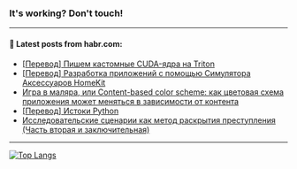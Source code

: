 ### It's working? Don't touch!

---
<!--
#### 🛠️ Technical stack:

![C++](https://img.shields.io/badge/C++-informational?logo=c%2B%2B&style=flat&logoColor=white&color=9C033A)
![Java](https://img.shields.io/badge/Java-informational?logo=java&style=flat&logoColor=white&color=007396)
![Kotlin](https://img.shields.io/badge/Kotlin-informational?logo=Kotlin&style=flat&logoColor=white&color=0095D5)
![JS](https://img.shields.io/badge/JS-informational?logo=javaScript&style=flat&logoColor=black&color=F7Df1E) <br>
![HTML5](https://img.shields.io/badge/HTML5-informational?logo=html5&style=flat&logoColor=white&color=E34F26)
![CSS3](https://img.shields.io/badge/CSS3-informational?logo=css3&style=flat&logoColor=white&color=157286)
![Sass](https://img.shields.io/badge/Saas-informational?logo=sass&style=flat&logoColor=white&color=hotpink)
![PHP](https://img.shields.io/badge/PHP-informational?logo=php&style=flat&logoColor=white&color=777BB4) <br>
![WebPAck](https://img.shields.io/badge/WebPack-informational?logo=webPack&style=flat&logoColor=white&color=FF6F00)
![Bootstrap](https://img.shields.io/badge/Bootstrap-informational?logo=Bootstrap&style=flat&logoColor=white&color=7952B3)
![MySQL](https://img.shields.io/badge/MySQL-informational?logo=MySQL&style=flat&logoColor=white&color=00f) <br>
![NodeJS](https://img.shields.io/badge/NodeJS-informational?logo=node.js&style=flat&logoColor=white&color=43853D)
![Spring](https://img.shields.io/badge/Spring-informational?logo=Spring&style=flat&logoColor=white&color=0A9EDC)
![Angular](https://img.shields.io/badge/Vue-informational?logo=vue.js&style=flat&logoColor=white&color=red)
![Git](https://img.shields.io/badge/Git-informational?logo=git&style=flat&logoColor=white&color=darkorange)

___
-->

#### 💬 Latest posts from habr.com:

<!-- BLOG-POST-LIST:START -->
- [[Перевод] Пишем кастомные CUDA-ядра на Triton](https://habr.com/ru/post/702298/?utm_source=habrahabr&utm_medium=rss&utm_campaign=702298)
- [[Перевод] Разработка приложений с помощью Симулятора Аксессуаров HomeKit](https://habr.com/ru/post/702394/?utm_source=habrahabr&utm_medium=rss&utm_campaign=702394)
- [Игра в маляра, или Content-based color scheme: как цветовая схема приложения может меняться в зависимости от контента](https://habr.com/ru/post/702466/?utm_source=habrahabr&utm_medium=rss&utm_campaign=702466)
- [[Перевод] Истоки Python](https://habr.com/ru/post/702458/?utm_source=habrahabr&utm_medium=rss&utm_campaign=702458)
- [Исследовательские сценарии как метод раскрытия преступления &lpar;Часть вторая и заключительная&rpar;](https://habr.com/ru/post/702454/?utm_source=habrahabr&utm_medium=rss&utm_campaign=702454)
<!-- BLOG-POST-LIST:END -->

---

[![Top Langs](https://github-readme-stats.vercel.app/api/top-langs/?username=zloylis&layout=compact&hide_border=true&theme=dracula)](https://github.com/zloylis)
